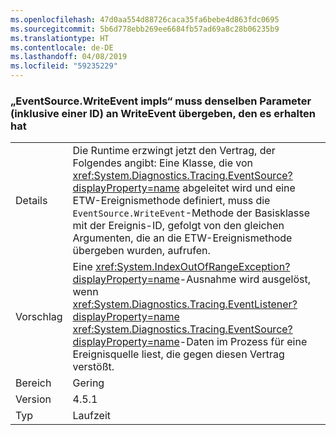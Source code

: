 ```yaml
---
ms.openlocfilehash: 47d0aa554d88726caca35fa6bebe4d863fdc0695
ms.sourcegitcommit: 5b6d778ebb269ee6684fb57ad69a8c28b06235b9
ms.translationtype: HT
ms.contentlocale: de-DE
ms.lasthandoff: 04/08/2019
ms.locfileid: "59235229"
---
```

### <a name="eventsourcewriteevent-impls-must-pass-writeevent-the-same-parameters-that-it-received-plus-id"></a>„EventSource.WriteEvent impls“ muss denselben Parameter (inklusive einer ID) an WriteEvent übergeben, den es erhalten hat

|   |   |
|---|---|
|Details|Die Runtime erzwingt jetzt den Vertrag, der Folgendes angibt: Eine Klasse, die von <xref:System.Diagnostics.Tracing.EventSource?displayProperty=name> abgeleitet wird und eine ETW-Ereignismethode definiert, muss die <code>EventSource.WriteEvent</code>-Methode der Basisklasse mit der Ereignis-ID, gefolgt von den gleichen Argumenten, die an die ETW-Ereignismethode übergeben wurden, aufrufen.|
|Vorschlag|Eine <xref:System.IndexOutOfRangeException?displayProperty=name>-Ausnahme wird ausgelöst, wenn <xref:System.Diagnostics.Tracing.EventListener?displayProperty=name> <xref:System.Diagnostics.Tracing.EventSource?displayProperty=name>-Daten im Prozess für eine Ereignisquelle liest, die gegen diesen Vertrag verstößt.|
|Bereich|Gering|
|Version|4.5.1|
|Typ|Laufzeit|

